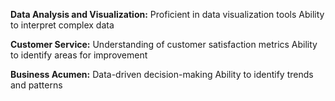 **Data Analysis and Visualization:**
Proficient in data visualization tools
Ability to interpret complex data

**Customer Service:**
Understanding of customer satisfaction metrics
Ability to identify areas for improvement

**Business Acumen:**
Data-driven decision-making
Ability to identify trends and patterns
